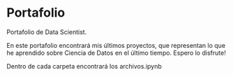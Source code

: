 # Portafolio
Portafolio de Data Scientist.

En este portafolio encontrará mis últimos proyectos, que representan lo que he aprendido sobre Ciencia de Datos en el último tiempo. Espero lo disfrute!

Dentro de cada carpeta encontrará los archivos.ipynb
